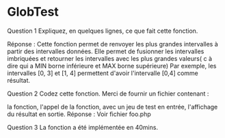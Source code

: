 # GlobTest
Question 1
Expliquez, en quelques lignes, ce que fait cette fonction.

Réponse :
Cette fonction permet  de renvoyer les plus grandes intervalles à partir des intervalles données. 
Elle permet de fusionner les intervalles imbriquées et retourner les intervalles avec les plus grandes valeurs( c à dire qui a MIN borne inférieure  et MAX  borne supérieure)
Par exemple, les intervalles [0, 3] et [1, 4] permettent d'avoir l'intervalle [0,4] comme résultat.


Question 2
Codez cette fonction. Merci de fournir un fichier contenant :

la fonction,
l'appel de la fonction, avec un jeu de test en entrée,
l'affichage du résultat en sortie.
Réponse :
Voir fichier foo.php


Question 3
La fonction a été implémentée en 40mins.
